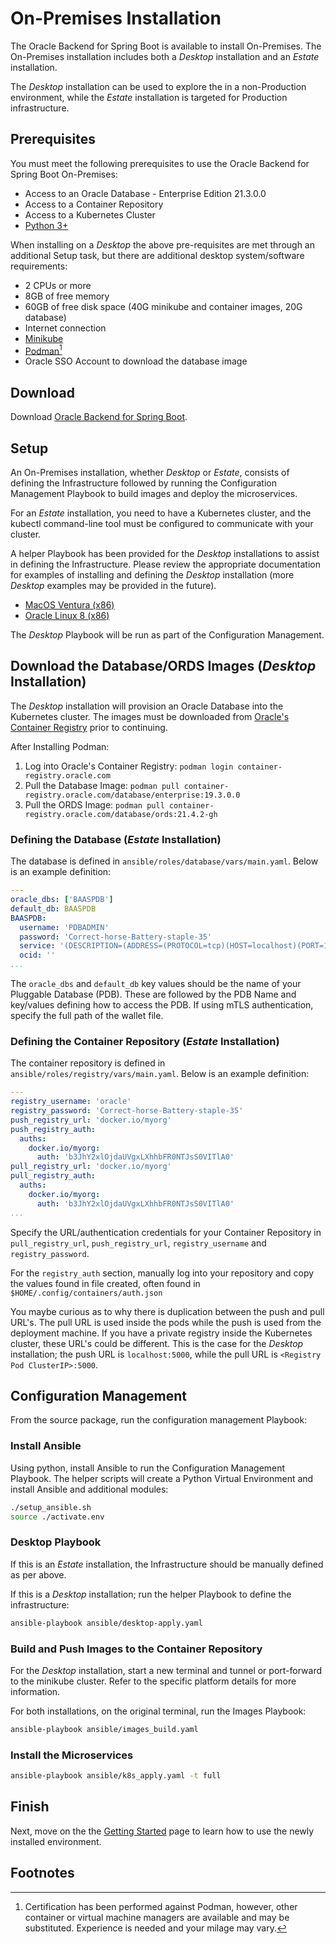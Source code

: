 # On-Premises Installation

The Oracle Backend for Spring Boot is available to install On-Premises.  The On-Premises installation includes both a _Desktop_ installation and an _Estate_ installation.

The _Desktop_ installation can be used to explore the in a non-Production environment, while the _Estate_ installation is targeted for Production infrastructure.

## Prerequisites

You must meet the following prerequisites to use the Oracle Backend for Spring Boot On-Premises:

* Access to an Oracle Database - Enterprise Edition 21.3.0.0
* Access to a Container Repository
* Access to a Kubernetes Cluster
* [Python 3+](https://www.python.org/)

When installing on a _Desktop_ the above pre-requisites are met through an additional Setup task, but there are additional desktop system/software requirements:

* 2 CPUs or more
* 8GB of free memory
* 60GB of free disk space (40G minikube and container images, 20G database)
* Internet connection
* [Minikube](https://minikube.sigs.k8s.io/docs/start/)
* [Podman](https://podman.io/getting-started/)[^1]
* Oracle SSO Account to download the database image

## Download

Download [Oracle Backend for Spring Boot](https://github.com/oracle/microservices-datadriven/releases/download/OBAAS-1.0.0/onprem-ebaas_latest.zip).

## Setup

An On-Premises installation, whether _Desktop_ or _Estate_, consists of defining the Infrastructure followed by running the Configuration Management Playbook to build images and deploy the microservices.

For an _Estate_ installation, you need to have a Kubernetes cluster, and the kubectl command-line tool must be configured to communicate with your cluster.

A helper Playbook has been provided for the _Desktop_ installations to assist in defining the Infrastructure.  Please review the appropriate documentation for examples of installing and defining the _Desktop_ installation (more _Desktop_  examples may be provided in the future).

* [MacOS Ventura (x86)](macos_ventura/_index.md)
* [Oracle Linux 8 (x86)](ol8/_index.md)

The _Desktop_ Playbook will be run as part of the Configuration Management.

## Download the Database/ORDS Images (_Desktop_ Installation)

The _Desktop_ installation will provision an Oracle Database into the Kubernetes cluster.  The images must be downloaded from [Oracle's Container Registry](https://container-registry.oracle.com/) prior to continuing.

After Installing Podman:

1. Log into Oracle's Container Registry: `podman login container-registry.oracle.com`
2. Pull the Database Image: `podman pull container-registry.oracle.com/database/enterprise:19.3.0.0`
3. Pull the ORDS Image: `podman pull container-registry.oracle.com/database/ords:21.4.2-gh`

### Defining the Database  (_Estate_ Installation)

The database is defined in `ansible/roles/database/vars/main.yaml`.  Below is an example definition:  

```yaml
---
oracle_dbs: ['BAASPDB']
default_db: BAASPDB
BAASPDB:
  username: 'PDBADMIN'
  password: 'Correct-horse-Battery-staple-35'
  service: '(DESCRIPTION=(ADDRESS=(PROTOCOL=tcp)(HOST=localhost)(PORT=1521))(CONNECT_DATA=(SERVICE_NAME=BAASPDB)))'
  ocid: ''
...
```

The `oracle_dbs` and `default_db` key values should be the name of your Pluggable Database (PDB).  These are followed by the PDB Name and key/values defining how to access the PDB.  If using mTLS authentication, specify the full path of the wallet file.

### Defining the Container Repository  (_Estate_ Installation)

The container repository is defined in `ansible/roles/registry/vars/main.yaml`.  Below is an example definition:

```yaml
---
registry_username: 'oracle'
registry_password: 'Correct-horse-Battery-staple-35'
push_registry_url: 'docker.io/myorg'
push_registry_auth:
  auths:
    docker.io/myorg:
      auth: 'b3JhY2xlOjdaUVgxLXhhbFR0NTJsS0VITlA0'
pull_registry_url: 'docker.io/myorg'
pull_registry_auth:
  auths:
    docker.io/myorg:
      auth: 'b3JhY2xlOjdaUVgxLXhhbFR0NTJsS0VITlA0'
...
```

Specify the URL/authentication credentials for your Container Repository in `pull_registry_url`, `push_registry_url`, `registry_username` and `registry_password`.  

For the `registry_auth` section, manually log into your repository and copy the values found in file created, often found in `$HOME/.config/containers/auth.json`

You maybe curious as to why there is duplication between the push and pull URL's.  The pull URL is used inside the pods while the push is used from the deployment machine.  If you have a private registry inside the Kubernetes cluster, these URL's could be different.  This is the case for the _Desktop_ installation; the push URL is `localhost:5000`, while the pull URL is `<Registry Pod ClusterIP>:5000`.

## Configuration Management

From the source package, run the configuration management Playbook:

### Install Ansible

Using python, install Ansible to run the Configuration Management Playbook.  The helper scripts will create a Python Virtual Environment and install Ansible and additional modules:

```bash
./setup_ansible.sh
source ./activate.env
```

### Desktop Playbook

If this is an _Estate_ installation, the Infrastructure should be manually defined as per above.  

If this is a _Desktop_ installation; run the helper Playbook to define the infrastructure:

```bash
ansible-playbook ansible/desktop-apply.yaml
```

### Build and Push Images to the Container Repository

For the _Desktop_ installation, start a new terminal and tunnel or port-forward to the minikube cluster.  Refer to the specific platform details for more information.

For both installations, on the original terminal, run the Images Playbook:

```bash
ansible-playbook ansible/images_build.yaml
```

### Install the Microservices

```bash
ansible-playbook ansible/k8s_apply.yaml -t full
```

## Finish

Next, move on the the [Getting Started](../getting-started/) page to learn how to use the newly installed environment.

## Footnotes

[^1]: Certification has been performed against Podman, however, other container or virtual machine managers are available and may be substituted.  Experience is needed and your milage may vary.
